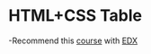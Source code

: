 # HTML+CSS Table
-Recommend this [course](https://www.edx.org/course/programming-for-the-web-with-javascript)  with [EDX](https://www.edx.org)
